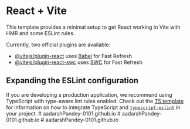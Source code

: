 # React + Vite

This template provides a minimal setup to get React working in Vite with HMR and some ESLint rules.

Currently, two official plugins are available:

- [@vitejs/plugin-react](https://github.com/vitejs/vite-plugin-react/blob/main/packages/plugin-react) uses [Babel](https://babeljs.io/) for Fast Refresh
- [@vitejs/plugin-react-swc](https://github.com/vitejs/vite-plugin-react/blob/main/packages/plugin-react-swc) uses [SWC](https://swc.rs/) for Fast Refresh

## Expanding the ESLint configuration

If you are developing a production application, we recommend using TypeScript with type-aware lint rules enabled. Check out the [TS template](https://github.com/vitejs/vite/tree/main/packages/create-vite/template-react-ts) for information on how to integrate TypeScript and [`typescript-eslint`](https://typescript-eslint.io) in your project.
#   a a d a r s h P a n d e y - 0 1 0 1 . g i t h u b . i o  
 #   a a d a r s h P a n d e y - 0 1 0 1 . g i t h u b . i o  
 #   a a d a r s h P a n d e y - 0 1 0 1 . g i t h u b . i o  
 